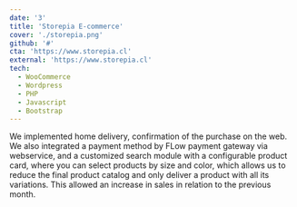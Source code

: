```yaml
---
date: '3'
title: 'Storepia E-commerce'
cover: './storepia.png'
github: '#'
cta: 'https://www.storepia.cl'
external: 'https://www.storepia.cl'
tech:
  - WooCommerce
  - Wordpress
  - PHP
  - Javascript
  - Bootstrap
---
```


We implemented home delivery, confirmation of the purchase on the web. We also integrated a payment method by FLow payment gateway via webservice, and a customized search module with a configurable product card, where you can select products by size and color, which allows us to reduce the final product catalog and only deliver a product with all its variations. This allowed an increase in sales in relation to the previous month.
